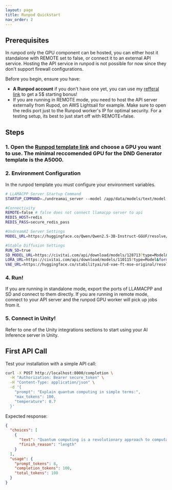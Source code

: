```yaml
---
layout: page
title: Runpod Quickstart
nav_order: 2
---
```


## Prerequisites

In runpod only the GPU component can be hosted, you can either host it standalone with REMOTE set to false, or connect it to an external API service. Hosting the API service in runpod is not possible for now since they don't support firewall configurations.

Before you begin, ensure you have:

- **A Runpod account** if you don't have one yet, you can use my [refferal link](https://runpod.io?ref=muhg2w55) to get a 5$ starting bonus!
- If you are running in REMOTE mode, you need to host the API server externally from Rupod, on AWS Lightsail for example. Make sure to open the redis port just to the Runpod worker's IP for optimal security. For a testing setup, its best to just start off with REMOTE=false.


## Steps

### 1. Open the [Runpod template link](https://console.runpod.io/deploy?template=3rsr5dzv50&ref=muhg2w55) and choose a GPU you want to use. The minimal reccomended GPU for the DND Generator template is the A5000.

### 2. Environment Configuration

In the runpod template you must configure your environment variables.

```bash
# LLAMACPP Server Startup Command
STARTUP_COMMAND=./undreamai_server --model /app/data/models/text/model.gguf --host 0.0.0.0 --port 1337 --gpu-layers 37 --template chatml

#Connectivity
REMOTE=false # false does not connect llamacpp server to api
REDIS_HOST=redis
REDIS_PASS=secure_redis_pass

#UndreamAI Server Settings
MODEL_URL=https://huggingface.co/Qwen/Qwen2.5-3B-Instruct-GGUF/resolve/main/qwen2.5-3b-instruct-q8_0.gguf

#Stable Diffusion Settings
RUN_SD=true
SD_MODEL_URL=https://civitai.com/api/download/models/128713?type=Model&format=SafeTensor&size=pruned&fp=fp16
LORA_URL=https://civitai.com/api/download/models/110115?type=Model&format=SafeTensor
VAE_URL=https://huggingface.co/stabilityai/sd-vae-ft-mse-original/resolve/main/vae-ft-mse-840000-ema-pruned.safetensors
```

### 4. Run!

If you are running in standalone mode, export the ports of LLAMACPP and SD and connect to them directly. If you are running in remote mode, connect to your API server and the runpod GPU worker will pick up jobs from it.

### 5. Connect in Unity!

Refer to one of the Unity integrations sections to start using your AI Inference server in Unity.

## First API Call

Test your installation with a simple API call:

```bash
curl -X POST http://localhost:8000/completion \
  -H "Authorization: Bearer secure_token" \
  -H "Content-Type: application/json" \
  -d '{
    "prompt": "Explain quantum computing in simple terms:",
    "max_tokens": 100,
    "temperature": 0.7
  }'
```

Expected response:
```json
{
  "choices": [
    {
      "text": "Quantum computing is a revolutionary approach to computation...",
      "finish_reason": "length"
    }
  ],
  "usage": {
    "prompt_tokens": 8,
    "completion_tokens": 100,
    "total_tokens": 108
  }
}
```